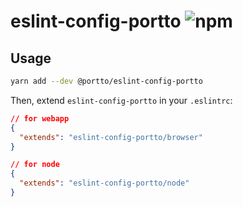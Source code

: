 # eslint-config-portto ![npm](https://img.shields.io/npm/v/@portto/eslint-config-portto/latest)

## Usage

```sh
yarn add --dev @portto/eslint-config-portto
```

Then, extend `eslint-config-portto` in your `.eslintrc`:

```json
// for webapp
{
  "extends": "eslint-config-portto/browser"
}

// for node
{
  "extends": "eslint-config-portto/node"
}
```
